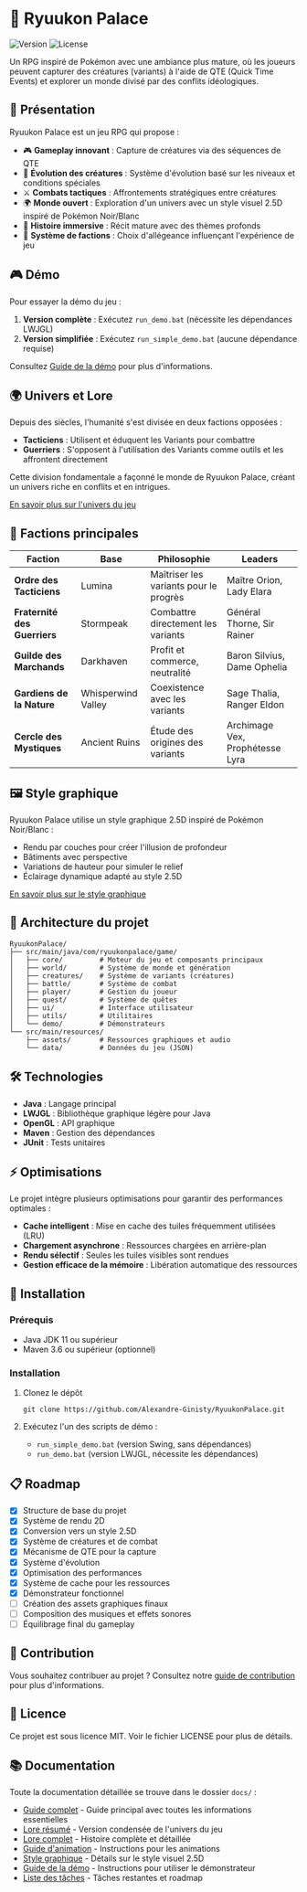 # 🏯 Ryuukon Palace

![Version](https://img.shields.io/badge/version-0.5.0-blue)
![License](https://img.shields.io/badge/license-MIT-green)

Un RPG inspiré de Pokémon avec une ambiance plus mature, où les joueurs peuvent capturer des créatures (variants) à l'aide de QTE (Quick Time Events) et explorer un monde divisé par des conflits idéologiques.

## 📖 Présentation

Ryuukon Palace est un jeu RPG qui propose :

- 🎮 **Gameplay innovant** : Capture de créatures via des séquences de QTE
- 🌟 **Évolution des créatures** : Système d'évolution basé sur les niveaux et conditions spéciales
- ⚔️ **Combats tactiques** : Affrontements stratégiques entre créatures
- 🌍 **Monde ouvert** : Exploration d'un univers avec un style visuel 2.5D inspiré de Pokémon Noir/Blanc
- 📜 **Histoire immersive** : Récit mature avec des thèmes profonds
- 🏴 **Système de factions** : Choix d'allégeance influençant l'expérience de jeu

## 🎮 Démo

Pour essayer la démo du jeu :

1. **Version complète** : Exécutez `run_demo.bat` (nécessite les dépendances LWJGL)
2. **Version simplifiée** : Exécutez `run_simple_demo.bat` (aucune dépendance requise)

Consultez [Guide de la démo](docs/DEMO_GUIDE.md) pour plus d'informations.

## 🌍 Univers et Lore

Depuis des siècles, l'humanité s'est divisée en deux factions opposées :

- **Tacticiens** : Utilisent et éduquent les Variants pour combattre
- **Guerriers** : S'opposent à l'utilisation des Variants comme outils et les affrontent directement

Cette division fondamentale a façonné le monde de Ryuukon Palace, créant un univers riche en conflits et en intrigues.

[En savoir plus sur l'univers du jeu](docs/LORE_RESUME.md)

## 🏢 Factions principales

| Faction | Base | Philosophie | Leaders |
|---------|------|-------------|---------|
| **Ordre des Tacticiens** | Lumina | Maîtriser les variants pour le progrès | Maître Orion, Lady Elara |
| **Fraternité des Guerriers** | Stormpeak | Combattre directement les variants | Général Thorne, Sir Rainer |
| **Guilde des Marchands** | Darkhaven | Profit et commerce, neutralité | Baron Silvius, Dame Ophelia |
| **Gardiens de la Nature** | Whisperwind Valley | Coexistence avec les variants | Sage Thalia, Ranger Eldon |
| **Cercle des Mystiques** | Ancient Ruins | Étude des origines des variants | Archimage Vex, Prophétesse Lyra |

## 🖼️ Style graphique

Ryuukon Palace utilise un style graphique 2.5D inspiré de Pokémon Noir/Blanc :

- Rendu par couches pour créer l'illusion de profondeur
- Bâtiments avec perspective
- Variations de hauteur pour simuler le relief
- Éclairage dynamique adapté au style 2.5D

[En savoir plus sur le style graphique](docs/STYLE_GRAPHIQUE.md)

## 🧩 Architecture du projet

```
RyuukonPalace/
├── src/main/java/com/ryuukonpalace/game/
│   ├── core/         # Moteur du jeu et composants principaux
│   ├── world/        # Système de monde et génération
│   ├── creatures/    # Système de variants (créatures)
│   ├── battle/       # Système de combat
│   ├── player/       # Gestion du joueur
│   ├── quest/        # Système de quêtes
│   ├── ui/           # Interface utilisateur
│   ├── utils/        # Utilitaires
│   └── demo/         # Démonstrateurs
└── src/main/resources/
    ├── assets/       # Ressources graphiques et audio
    └── data/         # Données du jeu (JSON)
```

## 🛠️ Technologies

- **Java** : Langage principal
- **LWJGL** : Bibliothèque graphique légère pour Java
- **OpenGL** : API graphique
- **Maven** : Gestion des dépendances
- **JUnit** : Tests unitaires

## ⚡ Optimisations

Le projet intègre plusieurs optimisations pour garantir des performances optimales :

- **Cache intelligent** : Mise en cache des tuiles fréquemment utilisées (LRU)
- **Chargement asynchrone** : Ressources chargées en arrière-plan
- **Rendu sélectif** : Seules les tuiles visibles sont rendues
- **Gestion efficace de la mémoire** : Libération automatique des ressources

## 🚀 Installation

### Prérequis

- Java JDK 11 ou supérieur
- Maven 3.6 ou supérieur (optionnel)

### Installation

1. Clonez le dépôt
   ```
   git clone https://github.com/Alexandre-Ginisty/RyuukonPalace.git
   ```

2. Exécutez l'un des scripts de démo :
   - `run_simple_demo.bat` (version Swing, sans dépendances)
   - `run_demo.bat` (version LWJGL, nécessite les dépendances)

## 📋 Roadmap

- [x] Structure de base du projet
- [x] Système de rendu 2D
- [x] Conversion vers un style 2.5D
- [x] Système de créatures et de combat
- [x] Mécanisme de QTE pour la capture
- [x] Système d'évolution
- [x] Optimisation des performances
- [x] Système de cache pour les ressources
- [x] Démonstrateur fonctionnel
- [ ] Création des assets graphiques finaux
- [ ] Composition des musiques et effets sonores
- [ ] Équilibrage final du gameplay

## 🤝 Contribution

Vous souhaitez contribuer au projet ? Consultez notre [guide de contribution](CONTRIBUTING.md) pour plus d'informations.

## 📄 Licence

Ce projet est sous licence MIT. Voir le fichier LICENSE pour plus de détails.

## 📚 Documentation

Toute la documentation détaillée se trouve dans le dossier `docs/` :

- [Guide complet](docs/GUIDE_COMPLET.md) - Guide principal avec toutes les informations essentielles
- [Lore résumé](docs/LORE_RESUME.md) - Version condensée de l'univers du jeu
- [Lore complet](docs/LORE_COMPLET.md) - Histoire complète et détaillée
- [Guide d'animation](docs/ANIMATION_GUIDE.md) - Instructions pour les animations
- [Style graphique](docs/STYLE_GRAPHIQUE.md) - Détails sur le style visuel 2.5D
- [Guide de la démo](docs/DEMO_GUIDE.md) - Instructions pour utiliser le démonstrateur
- [Liste des tâches](docs/TASKS.md) - Tâches restantes et roadmap
